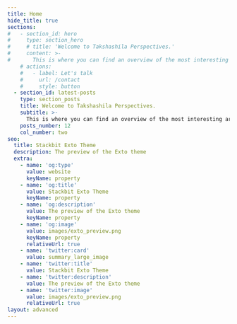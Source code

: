 ```yaml
---
title: Home
hide_title: true
sections:
#   - section_id: hero
#     type: section_hero
#     # title: 'Welcome to Takshashila Perspectives.'
#     content: >-
#       This is where you can find an overview of the most interesting areas of research we're currently working on. 
    # actions:
    #   - label: Let's talk
    #     url: /contact
    #     style: button
  - section_id: latest-posts
    type: section_posts
    title: Welcome to Takshashila Perspectives.
    subtitle: >-
      This is where you can find an overview of the most interesting areas of research we're currently working on. 
    posts_number: 12
    col_number: two
seo:
  title: Stackbit Exto Theme
  description: The preview of the Exto theme
  extra:
    - name: 'og:type'
      value: website
      keyName: property
    - name: 'og:title'
      value: Stackbit Exto Theme
      keyName: property
    - name: 'og:description'
      value: The preview of the Exto theme
      keyName: property
    - name: 'og:image'
      value: images/exto_preview.png
      keyName: property
      relativeUrl: true
    - name: 'twitter:card'
      value: summary_large_image
    - name: 'twitter:title'
      value: Stackbit Exto Theme
    - name: 'twitter:description'
      value: The preview of the Exto theme
    - name: 'twitter:image'
      value: images/exto_preview.png
      relativeUrl: true
layout: advanced
---
```

